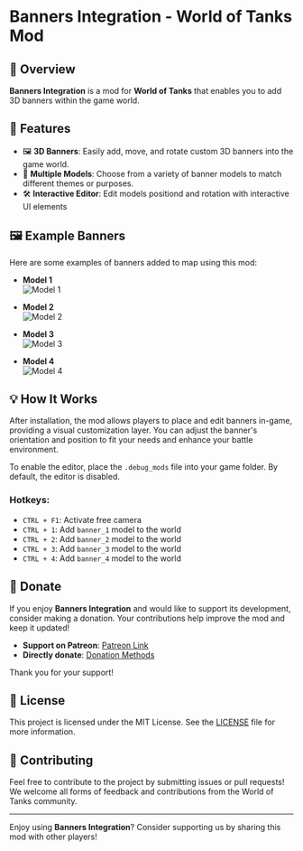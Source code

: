 ﻿# Banners Integration - World of Tanks Mod

## 🚀 Overview

**Banners Integration** is a mod for **World of Tanks** that enables you to add 3D banners within the game world.

## 🌟 Features

- 🖼️ **3D Banners**: Easily add, move, and rotate custom 3D banners into the game world.
- 🎨 **Multiple Models**: Choose from a variety of banner models to match different themes or purposes.
- 🛠️ **Interactive Editor**: Edit models positiond and rotation with interactive UI elements

## 🖼️ Example Banners

Here are some examples of banners added to map using this mod:

- **Model 1**  
  ![Model 1](https://gitlab.com/wot-public-mods/banners-integration/-/raw/master/resources/model_1.jpg)

- **Model 2**  
  ![Model 2](https://gitlab.com/wot-public-mods/banners-integration/-/raw/master/resources/model_2.jpg)

- **Model 3**  
  ![Model 3](https://gitlab.com/wot-public-mods/banners-integration/-/raw/master/resources/model_3.jpg)

- **Model 4**  
  ![Model 4](https://gitlab.com/wot-public-mods/banners-integration/-/raw/master/resources/model_4.jpg)

## 💡 How It Works

After installation, the mod allows players to place and edit banners in-game, providing a visual customization layer. You can adjust the banner's orientation and position to fit your needs and enhance your battle environment.

To enable the editor, place the `.debug_mods` file into your game folder. By default, the editor is disabled.

### Hotkeys:
- `CTRL + F1`: Activate free camera
- `CTRL + 1`: Add `banner_1` model to the world
- `CTRL + 2`: Add `banner_2` model to the world
- `CTRL + 3`: Add `banner_3` model to the world
- `CTRL + 4`: Add `banner_4` model to the world

## 💖 Donate

If you enjoy **Banners Integration** and would like to support its development, consider making a donation. Your contributions help improve the mod and keep it updated!

- **Support on Patreon**: [Patreon Link](https://www.patreon.com/poliroid)
- **Directly donate**: [Donation Methods](https://poliroid.me/donate/)

Thank you for your support!

## 📄 License

This project is licensed under the MIT License. See the [LICENSE](https://gitlab.com/wot-public-mods/banners-integration/-/blob/master/LICENSE.md) file for more information.

## 🤝 Contributing

Feel free to contribute to the project by submitting issues or pull requests! We welcome all forms of feedback and contributions from the World of Tanks community.

---

Enjoy using **Banners Integration**? Consider supporting us by sharing this mod with other players!
